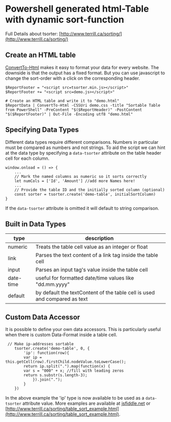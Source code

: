 # Powershell generated html-Table with dynamic sort-function

Full Details about tsorter: 
[http://www.terrill.ca/sorting/](http://www.terrill.ca/sorting/)

## Create an HTML table

[ConvertTo-Html](https://docs.microsoft.com/en-us/powershell/module/microsoft.powershell.utility/convertto-html) makes it easy to format your data for every website. The downside is that the output has a fixed format. But you can use javascript to change the sort-order with a click on the corresponding header.

````
$ReportFooter = "<script src=tsorter.min.js></script>"
$ReportFooter += "<script src=demo.js></script>"

# Create an HTML table and write it to "demo.html"
$ReportData | ConvertTo-Html -CSSUri demo.css -title "Sortable Table from PowerShell" -PreContent "$($ReportHeader)" -PostContent "$($ReportFooter)" | Out-File -Encoding utf8 "demo.html"
````

## Specifying Data Types

Different data types require different comparisons. Numbers in particular must be compared as numbers and not strings. To aid the script we can hint at the data type by specifying a `data-tsorter` attribute on the table header cell for each column. 

````
window.onload = () => {
    ...
    // Mark the named columns as numeric so it sorts correctly
    let numCols = ['Id', 'Amount'] //add more Names here!
    ...
    // Provide the table ID and the initially sorted column (optional)
    const sorter = tsorter.create('demo-table', initialSortColumn)
}
````

If the `data-tsorter` attribute is omitted it will default to string comparison. 

## Built in Data Types

| type | description  |
|-----|---|
|  numeric  | Treats the table cell value as an integer or float  |
| link | Parses the text content of a link tag inside the table cell |
| input | Parses an input tag's value inside the table cell |
| date-time | useful for formatted date/time values like "dd.mm.yyyy" |
| default | by default the textContent of the table cell is used and compared as text |

## Custom Data Accessor

It is possible to define your own data accessors. This is particularly useful when there is custom Data-Format inside a table cell. 

```
 // Make ip-addresses sortable
    tsorter.create('demo-table', 0, {
        'ip': function(row){ 
        var ip =  this.getCell(row).firstChild.nodeValue.toLowerCase();
        return ip.split(".").map(function(x) {
        var s = "000" + x; //fill with leading zeros
        return s.substr(s.length-3);
            }).join(".");
        }
    })
```

In the above example the 'ip' type is now available to be used as a `data-tsorter` attribute value.
More examples are available at [jsfiddle.net](https://jsfiddle.net/und6tfez/2/) or [http://www.terrill.ca/sorting/table_sort_example.html](http://www.terrill.ca/sorting/table_sort_example.html).
